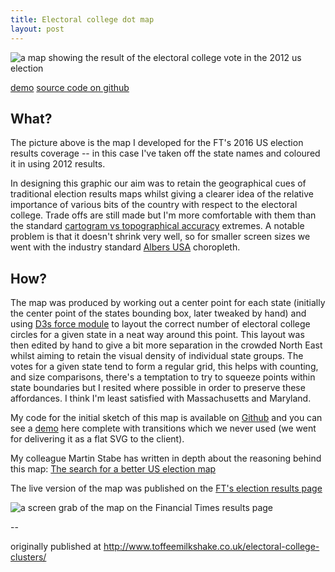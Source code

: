 ```yaml
---
title: Electoral college dot map
layout: post
---
```


![a  map showing the result of the electoral college vote in the 2012 us election](http://www.toffeemilkshake.co.uk/electoral-college-clusters/2012-results-dot-map-logo.png)

[demo](http://www.toffeemilkshake.co.uk/electoral-college-clusters/demo.html) [source code on github](https://github.com/tomgp/electoral-college-clusters)

## What?

The picture above is the map I developed for the FT's 2016 US election results coverage -- in this case I've taken off the state names and coloured it in using 2012 results.

In designing this graphic our aim was to retain the geographical cues of traditional election results maps whilst giving a clearer idea of the relative importance of various bits of the country with respect to the electoral college. Trade offs are still made but I'm more comfortable with them than the standard [cartogram vs topographical accuracy](http://www.toffeemilkshake.co.uk/electoral-college-clusters/cartcube.png) extremes. A notable problem is that it doesn't shrink very well, so for smaller screen sizes we went with the industry standard [Albers USA](http://bl.ocks.org/mbostock/2869946) choropleth.


## How?

The map was produced by working out a center point for each state (initially the center point of the states bounding box, later tweaked by hand) and using [D3s force module](https://github.com/d3/d3/blob/master/API.md#forces-d3-force) to layout the correct number of electoral college circles for a given state in a neat way around this point. This layout was then edited by hand to give a bit more separation in the crowded North East whilst aiming to retain the visual density of individual state groups. The votes for a given state tend to form a regular grid, this helps with counting, and size comparisons, there's a temptation to try to squeeze points within state boundaries but I resited where possible in order to preserve these affordances. I think I'm least satisfied with Massachusetts and Maryland.

My code for the initial sketch of this map is available on [Github](https://github.com/tomgp/electoral-college-clusters) and you can see a [demo](http://www.toffeemilkshake.co.uk/electoral-college-clusters/demo.html) here complete with transitions which we never used (we went for delivering it as a flat SVG to the client).

My colleague Martin Stabe has written in depth about the reasoning behind this map: [The search for a better US election map](https://www.ft.com/content/3685bf9e-a4cc-11e6-8b69-02899e8bd9d1)

The live version of the map was published on the [FT's election results page](https://ig.ft.com/us-elections/results)

![a screen grab of the map on the Financial Times results page](/writing/images/ec-dot-map.png)

--

originally published at http://www.toffeemilkshake.co.uk/electoral-college-clusters/
